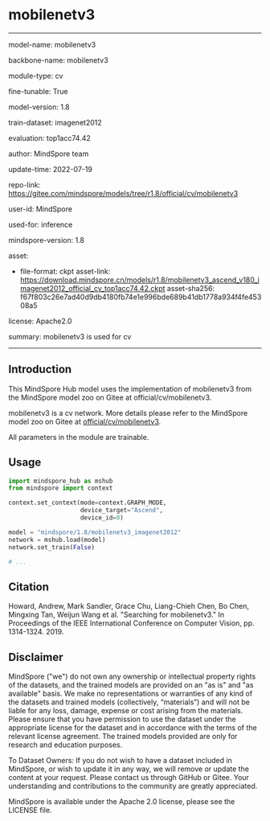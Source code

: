 # mobilenetv3

---

model-name: mobilenetv3

backbone-name: mobilenetv3

module-type: cv

fine-tunable: True

model-version: 1.8

train-dataset: imagenet2012

evaluation: top1acc74.42

author: MindSpore team

update-time: 2022-07-19

repo-link: <https://gitee.com/mindspore/models/tree/r1.8/official/cv/mobilenetv3>

user-id: MindSpore

used-for: inference

mindspore-version: 1.8

asset:

-
    file-format: ckpt
    asset-link: <https://download.mindspore.cn/models/r1.8/mobilenetv3_ascend_v180_imagenet2012_official_cv_top1acc74.42.ckpt>
    asset-sha256: f67f803c26e7ad40d9db4180fb74e1e996bde689b41db1778a934f4fe45308a5

license: Apache2.0

summary: mobilenetv3 is used for cv

---

## Introduction

This MindSpore Hub model uses the implementation of mobilenetv3 from the MindSpore model zoo on Gitee at official/cv/mobilenetv3.

mobilenetv3 is a cv network. More details please refer to the MindSpore model zoo on Gitee at [official/cv/mobilenetv3](https://gitee.com/mindspore/models/blob/r1.8/official/cv/mobilenetv3/Readme.md).

All parameters in the module are trainable.

## Usage

```python
import mindspore_hub as mshub
from mindspore import context

context.set_context(mode=context.GRAPH_MODE,
                    device_target="Ascend",
                    device_id=0)

model = "mindspore/1.8/mobilenetv3_imagenet2012"
network = mshub.load(model)
network.set_train(False)

# ...
```

## Citation

Howard, Andrew, Mark Sandler, Grace Chu, Liang-Chieh Chen, Bo Chen, Mingxing Tan, Weijun Wang et al. "Searching for mobilenetv3." In Proceedings of the IEEE International Conference on Computer Vision, pp. 1314-1324. 2019.

## Disclaimer

MindSpore ("we") do not own any ownership or intellectual property rights of the datasets, and the trained models are provided on an "as is" and "as available" basis. We make no representations or warranties of any kind of the datasets and trained models (collectively, “materials”) and will not be liable for any loss, damage, expense or cost arising from the materials. Please ensure that you have permission to use the dataset under the appropriate license for the dataset and in accordance with the terms of the relevant license agreement. The trained models provided are only for research and education purposes.

To Dataset Owners: If you do not wish to have a dataset included in MindSpore, or wish to update it in any way, we will remove or update the content at your request. Please contact us through GitHub or Gitee. Your understanding and contributions to the community are greatly appreciated.

MindSpore is available under the Apache 2.0 license, please see the LICENSE file.
